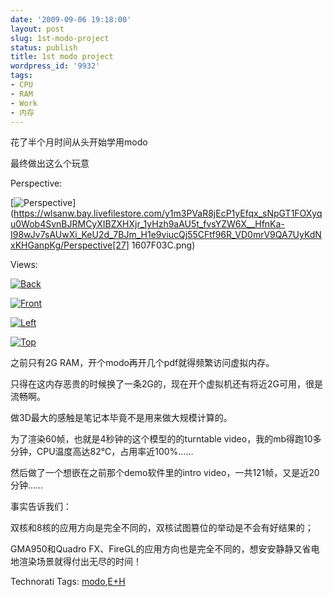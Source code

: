 ```yaml
---
date: '2009-09-06 19:18:00'
layout: post
slug: 1st-modo-project
status: publish
title: 1st modo project
wordpress_id: '9932'
tags:
- CPU
- RAM
- Work
- 内存
---
```


花了半个月时间从头开始学用modo

最终做出这么个玩意

Perspective:

[![Perspective](https://wlsanw.bay.livefilestore.com/y1mQiONMjDwG9YXsdDhVwCIlJI9l1QQTjNrAoOk--wSzUzYHcG6WNT-dxLTiD7PMd4Bk4LGzihLiygRPNZSlf0XbxjmdS0NGRsErKXT7iLAh5P6zK1Q5D075Y4htRn3UPam1BHF4OPSAsMLi9uhvIVkQg/Perspective_thumb[25].png)](https://wlsanw.bay.livefilestore.com/y1m3PVaR8jEcP1yEfqx_sNpGT1FOXyqu0Wob4SvnBJRMCyXIBZXHXjr_1yHzh9aAU5t_fvsYZW6X__HfnKa-I98wJv7sAUwXi_KeU2d_7BJm_H1e9viucQj55CFtf96R_VD0mrV9QA7UyKdNxKHGanpKg/Perspective[27] 1607F03C.png)

Views:








[![Back](https://wlsanw.bay.livefilestore.com/y1myn7kuigvimZ9FlyDhKO7KYApbkFoPjTkUgAHD_MTZkFSA7ScowZ1KBm6OMkjtRy-D6371uolMQr0IY38SigHuyw8XWWscgBIATjK2j9CYw4vS7-PLduozv897Le7lyaYpX9lQT81l1uuDl7gmfjh3g/Back_thumb.png)](https://wlsanw.bay.livefilestore.com/y1mx8RhMbbYQyJTPp1v08xMC76mb5ZHXlKR68HEl54u4ZveQD2Ae48uvGVqWpz6TcalbsiufTAZ-P-azjhuPUEijcLItoTZObUy2bYvyEqWYEMs34Co-y7YwRPJvs7KTvmOtbKaW28LRVw74SF71_-fYw/Back[2].png)


[![Front](https://wlsanw.bay.livefilestore.com/y1mUUevpdB3E0NGXmfvLD_1lahMTUjoXiihGwMsXf3faqF-shwmo8QTiStxgtgJFoBc6PFzigi4tJhUIVch0LjUFfWRJ_awP97HzZW4YyfKCNioxHg-7NzmsWmXHvf7YaIxkhDxMi3eoIEinVD9zep_kQ/Front_thumb.png)](https://wlsanw.bay.livefilestore.com/y1mtAbZ6cWJlTQTtqFRsvzBPo3hzMs7x08Ut4qSWRvx6FnJCd8aFHxE268xpLASF94vJKqmTULmvQ6St6klnvo2kY-RIicmMcx-Wq9EqLqsovLDrVazhrlSHWU99Yw0mpy8sEhXKOcN0PGWFFAFteNVMQ/Front[2].png)






[![Left](https://wlsanw.bay.livefilestore.com/y1mI3QdZYEH4p0EwBrMajH_N6f9nvKNNksqNN8JQr-zS5eP8I_UCC0fSDemtC9JUsmhf-8WWah2SgACgrBeP9XT9jeMiZXGQ6wi3YLap56vXbkhozNmmj_iOX067WjYfFcBWh4p5wmCLXlVFVRzWBp8sg/Left_thumb.png)](https://wlsanw.bay.livefilestore.com/y1mwS2xIEST8ClEBbgQ6u_rL3q6VOjuT9fBRsLHkMLmpCpyukzbxBF6rUscb8ymYBW2_m-cBubb29Gg0-7a0PqQ0uVskPKJ-YIKk-43r0kSPlw3qc7eW8QUrz22gDGl-_fdHYtuEvsfLqnTqkblL-EN6A/Left[2].png)


[![Top](https://wlsanw.bay.livefilestore.com/y1mtBes1X86tE5XcgEnTJJVMBitUYxA1kzT47Xn40uEiH102W-RUsJ47nlYIkVOgzGzAr0ooN9-4iBnafeBsC6IoOhjkHwVpJQGxy2isyF_81Gu0zb_JbZqugIQ2h87UDZ6RS9NjZ_S0eoC9i9dtYjcRA/Top_thumb.png)](https://wlsanw.bay.livefilestore.com/y1moCy1i_ElvrEcx7_OQSUHyaJNYd4I940dQjtA94qt0NnMTlNIs76UfABo2hCRFFx4O3UD0322D4gecMJ4AenJ4z8coM0LgzGHf72o8jfSW8OGOKGXg1eZznHmD8vAbfUMX2z5yF-PHUVdDYHcjjb9vw/Top[2].png)




之前只有2G RAM，开个modo再开几个pdf就得频繁访问虚拟内存。

只得在这内存恶贵的时候换了一条2G的，现在开个虚拟机还有将近2G可用，很是流畅啊。

做3D最大的感触是笔记本毕竟不是用来做大规模计算的。

为了渲染60帧，也就是4秒钟的这个模型的的turntable video，我的mb得跑10多分钟，CPU温度高达82℃，占用率近100%……

然后做了一个想嵌在之前那个demo软件里的intro video，一共121帧，又是近20分钟……

事实告诉我们：

双核和8核的应用方向是完全不同的，双核试图篡位的举动是不会有好结果的；

GMA950和Quadro FX、FireGL的应用方向也是完全不同的，想安安静静又省电地渲染场景就得付出无尽的时间！


Technorati Tags: [modo](http://technorati.com/tags/modo),[E+H](http://technorati.com/tags/E%2bH)
